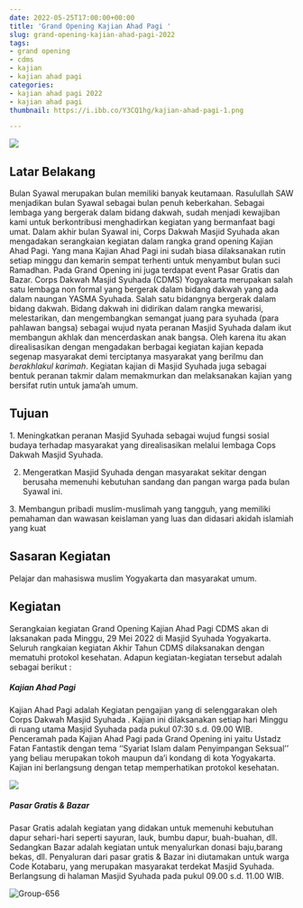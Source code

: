 ```yaml
---
date: 2022-05-25T17:00:00+00:00
title: 'Grand Opening Kajian Ahad Pagi '
slug: grand-opening-kajian-ahad-pagi-2022
tags:
- grand opening
- cdms
- kajian
- kajian ahad pagi
categories:
- kajian ahad pagi 2022
- kajian ahad pagi
thumbnail: https://i.ibb.co/Y3CQ1hg/kajian-ahad-pagi-1.png

---
```

![](https://i.ibb.co/Y3CQ1hg/kajian-ahad-pagi-1.png)

## **Latar Belakang**

Bulan Syawal merupakan bulan memiliki banyak keutamaan. Rasulullah SAW menjadikan bulan Syawal sebagai bulan penuh keberkahan. Sebagai lembaga yang bergerak dalam bidang dakwah, sudah menjadi kewajiban kami untuk berkontribusi menghadirkan kegiatan yang bermanfaat bagi umat. Dalam akhir bulan Syawal ini, Corps Dakwah Masjid Syuhada akan mengadakan serangkaian kegiatan dalam rangka grand opening Kajian Ahad Pagi. Yang mana Kajian Ahad Pagi ini sudah biasa dilaksanakan rutin setiap minggu dan kemarin sempat terhenti untuk menyambut bulan suci Ramadhan. Pada Grand Opening ini juga terdapat event Pasar Gratis dan Bazar. Corps Dakwah Masjid Syuhada (CDMS) Yogyakarta merupakan salah satu lembaga non formal yang bergerak dalam bidang dakwah yang ada dalam naungan YASMA Syuhada. Salah satu bidangnya bergerak dalam bidang dakwah. Bidang dakwah ini didirikan dalam rangka mewarisi, melestarikan, dan mengembangkan semangat juang para syuhada (para pahlawan bangsa) sebagai wujud nyata peranan Masjid Syuhada dalam ikut membangun akhlak dan mencerdaskan anak bangsa. Oleh karena itu akan direalisasikan dengan mengadakan berbagai kegiatan kajian kepada segenap masyarakat demi terciptanya masyarakat yang berilmu dan _berakhlakul karimah_. Kegiatan kajian di Masjid Syuhada juga sebagai bentuk peranan takmir dalam memakmurkan dan melaksanakan kajian yang bersifat rutin untuk jama’ah umum.

## **Tujuan**

1\. Meningkatkan peranan Masjid Syuhada sebagai wujud fungsi sosial budaya terhadap masyarakat yang direalisasikan melalui lembaga Cops Dakwah Masjid Syuhada.

2. Mengeratkan Masjid Syuhada dengan masyarakat sekitar dengan berusaha memenuhi kebutuhan sandang dan pangan warga pada bulan Syawal ini.

3\. Membangun pribadi muslim-muslimah yang tangguh, yang memiliki pemahaman dan wawasan keislaman yang luas dan didasari akidah islamiah yang kuat

## **Sasaran Kegiatan**

Pelajar dan mahasiswa muslim Yogyakarta dan masyarakat umum.

## **Kegiatan**

Serangkaian kegiatan Grand Opening Kajian Ahad Pagi CDMS akan di laksanakan pada Minggu, 29 Mei 2022 di Masjid Syuhada Yogyakarta. Seluruh rangkaian kegiatan Akhir Tahun CDMS dilaksanakan dengan mematuhi protokol kesehatan. Adapun kegiatan-kegiatan tersebut adalah sebagai berikut :

##### **Kajian Ahad Pagi**

Kajian Ahad Pagi adalah Kegiatan pengajian yang di selenggarakan oleh Corps Dakwah Masjid Syuhada . Kajian ini dilaksanakan setiap hari Minggu di ruang utama Masjid Syuhada pada pukul 07:30 s.d. 09.00 WIB. Penceramah pada Kajian Ahad Pagi pada Grand Opening ini yaitu Ustadz Fatan Fantastik dengan tema ‘‘Syariat Islam dalam Penyimpangan Seksual’’ yang beliau merupakan tokoh maupun da’i kondang di kota Yogyakarta. Kajian ini berlangsung dengan tetap memperhatikan protokol kesehatan.

![](https://i.ibb.co/Y3CQ1hg/kajian-ahad-pagi-1.png)

##### **Pasar Gratis & Bazar**

Pasar Gratis adalah kegiatan yang didakan untuk memenuhi kebutuhan dapur sehari-hari seperti sayuran, lauk, bumbu dapur, buah-buahan, dll. Sedangkan Bazar adalah kegiatan untuk menyalurkan donasi baju,barang bekas, dll. Penyaluran dari pasar gratis & Bazar ini diutamakan untuk warga Code Kotabaru, yang merupakan masyarakat terdekat Masjid Syuhada. Berlangsung di halaman Masjid Syuhada pada pukul 09.00 s.d. 11.00 WIB.

![Group-656](https://i.ibb.co/HhYvCzm/Group-656.png)